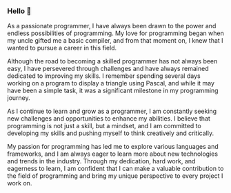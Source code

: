 ### Hello 👋
As a passionate programmer, I have always been drawn to the power and endless possibilities of programming. My love for programming began when my uncle gifted me a basic compiler, and from that moment on, I knew that I wanted to pursue a career in this field.

Although the road to becoming a skilled programmer has not always been easy, I have persevered through challenges and have always remained dedicated to improving my skills. I remember spending several days working on a program to display a triangle using Pascal, and while it may have been a simple task, it was a significant milestone in my programming journey.

As I continue to learn and grow as a programmer, I am constantly seeking new challenges and opportunities to enhance my abilities. I believe that programming is not just a skill, but a mindset, and I am committed to developing my skills and pushing myself to think creatively and critically.

My passion for programming has led me to explore various languages and frameworks, and I am always eager to learn more about new technologies and trends in the industry. Through my dedication, hard work, and eagerness to learn, I am confident that I can make a valuable contribution to the field of programming and bring my unique perspective to every project I work on.
<!--
**abanie/abanie** is a ✨ _special_ ✨ repository because its `README.md` (this file) appears on your GitHub profile.

Here are some ideas to get you started:

- 🔭 I’m currently working on ...
- 🌱 I’m currently learning ...
- 👯 I’m looking to collaborate on ...
- 🤔 I’m looking for help with ...
- 💬 Ask me about ...
- 📫 How to reach me: ...
- 😄 Pronouns: ...
- ⚡ Fun fact: ...
-->
